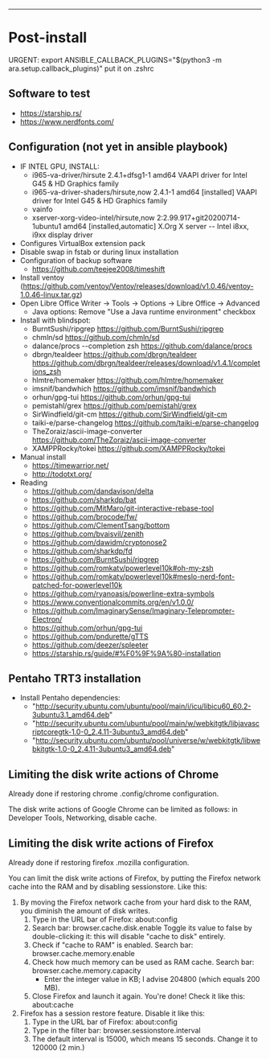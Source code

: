 ---
# Post-install

URGENT: export ANSIBLE_CALLBACK_PLUGINS="$(python3 -m ara.setup.callback_plugins)"
put it on .zshrc

## Software to test

- https://starship.rs/
- https://www.nerdfonts.com/

## Configuration (not yet in ansible playbook)

- IF INTEL GPU, INSTALL:
  - i965-va-driver/hirsute 2.4.1+dfsg1-1 amd64
    VAAPI driver for Intel G45 & HD Graphics family
  - i965-va-driver-shaders/hirsute,now 2.4.1-1 amd64 [installed]
    VAAPI driver for Intel G45 & HD Graphics family
  - vainfo
  - xserver-xorg-video-intel/hirsute,now 2:2.99.917+git20200714-1ubuntu1 amd64 [installed,automatic]
    X.Org X server -- Intel i8xx, i9xx display driver
- Configures VirtualBox extension pack
- Disable swap in fstab or during linux installation
- Configuration of backup software
  - https://github.com/teejee2008/timeshift
- Install ventoy (https://github.com/ventoy/Ventoy/releases/download/v1.0.46/ventoy-1.0.46-linux.tar.gz)
- Open Libre Office Writer → Tools → Options → Libre Office → Advanced
  - Java options: Remove "Use a Java runtime environment" checkbox
- Install with blindspot:
  - BurntSushi/ripgrep       https://github.com/BurntSushi/ripgrep
  - chmln/sd                 https://github.com/chmln/sd
  - dalance/procs --completion zsh  https://github.com/dalance/procs
  - dbrgn/tealdeer           https://github.com/dbrgn/tealdeer https://github.com/dbrgn/tealdeer/releases/download/v1.4.1/completions_zsh
  - hlmtre/homemaker         https://github.com/hlmtre/homemaker
  - imsnif/bandwhich         https://github.com/imsnif/bandwhich
  - orhun/gpg-tui            https://github.com/orhun/gpg-tui
  - pemistahl/grex           https://github.com/pemistahl/grex
  - SirWindfield/git-cm      https://github.com/SirWindfield/git-cm
  - taiki-e/parse-changelog  https://github.com/taiki-e/parse-changelog
  - TheZoraiz/ascii-image-converter  https://github.com/TheZoraiz/ascii-image-converter
  - XAMPPRocky/tokei         https://github.com/XAMPPRocky/tokei
- Manual install
  - https://timewarrior.net/
  - http://todotxt.org/
- Reading
  - https://github.com/dandavison/delta
  - https://github.com/sharkdp/bat
  - https://github.com/MitMaro/git-interactive-rebase-tool
  - https://github.com/brocode/fw/
  - https://github.com/ClementTsang/bottom
  - https://github.com/bvaisvil/zenith
  - https://github.com/dawidm/cryptonose2
  - https://github.com/sharkdp/fd
  - https://github.com/BurntSushi/ripgrep
  - https://github.com/romkatv/powerlevel10k#oh-my-zsh
  - https://github.com/romkatv/powerlevel10k#meslo-nerd-font-patched-for-powerlevel10k
  - https://github.com/ryanoasis/powerline-extra-symbols
  - https://www.conventionalcommits.org/en/v1.0.0/
  - https://github.com/ImaginarySense/Imaginary-Teleprompter-Electron/
  - https://github.com/orhun/gpg-tui
  - https://github.com/pndurette/gTTS
  - https://github.com/deezer/spleeter
  - https://starship.rs/guide/#%F0%9F%9A%80-installation

## Pentaho TRT3 installation

- Install Pentaho dependencies:
  - "http://security.ubuntu.com/ubuntu/pool/main/i/icu/libicu60_60.2-3ubuntu3.1_amd64.deb"
  - "http://security.ubuntu.com/ubuntu/pool/main/w/webkitgtk/libjavascriptcoregtk-1.0-0_2.4.11-3ubuntu3_amd64.deb"
  - "http://security.ubuntu.com/ubuntu/pool/universe/w/webkitgtk/libwebkitgtk-1.0-0_2.4.11-3ubuntu3_amd64.deb"

## Limiting the disk write actions of Chrome

Already done if restoring chrome .config/chrome configuration.

The disk write actions of Google Chrome can be limited as follows: in Developer Tools, Networking, disable cache.

## Limiting the disk write actions of Firefox

Already done if restoring firefox .mozilla configuration.

You can limit the disk write actions of Firefox, by putting the Firefox network cache into the RAM and by disabling sessionstore. Like this:

   1. By moving the Firefox network cache from your hard disk to the RAM, you diminish the amount of disk writes. 
      1. Type in the URL bar of Firefox: about:config
      2. Search bar: browser.cache.disk.enable
         Toggle its value to false by double-clicking it: this will disable "cache to disk" entirely.
      3. Check if "cache to RAM" is enabled. Search bar: browser.cache.memory.enable
      4. Check how much memory can be used as RAM cache. Search bar: browser.cache.memory.capacity
         - Enter the integer value in KB; I advise 204800 (which equals 200 MB).
      5. Close Firefox and launch it again. You're done! Check it like this: about:cache
   2. Firefox has a session restore feature. Disable it like this:
      1. Type in the URL bar of Firefox: about:config
      2. Type in the filter bar: browser.sessionstore.interval
      3. The default interval is 15000, which means 15 seconds. Change it to 120000 (2 min.)
